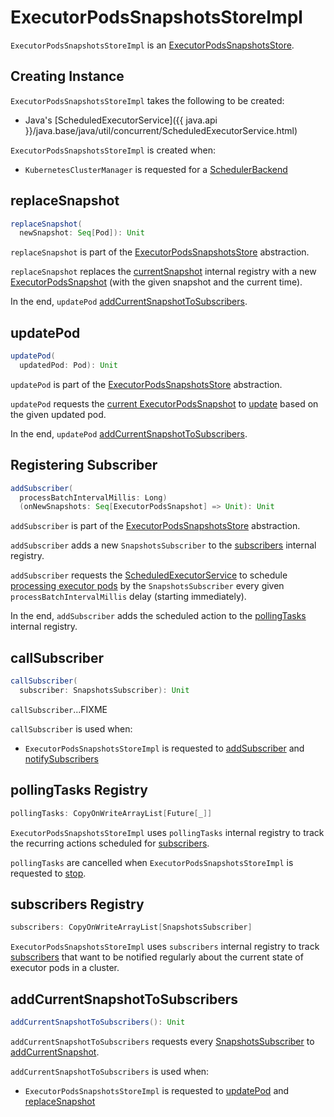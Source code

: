 # ExecutorPodsSnapshotsStoreImpl

`ExecutorPodsSnapshotsStoreImpl` is an [ExecutorPodsSnapshotsStore](ExecutorPodsSnapshotsStore.md).

## Creating Instance

`ExecutorPodsSnapshotsStoreImpl` takes the following to be created:

* <span id="subscribersExecutor"> Java's [ScheduledExecutorService]({{ java.api }}/java.base/java/util/concurrent/ScheduledExecutorService.html)

`ExecutorPodsSnapshotsStoreImpl` is created when:

* `KubernetesClusterManager` is requested for a [SchedulerBackend](KubernetesClusterManager.md#createSchedulerBackend)

## <span id="replaceSnapshot"> replaceSnapshot

```scala
replaceSnapshot(
  newSnapshot: Seq[Pod]): Unit
```

`replaceSnapshot` is part of the [ExecutorPodsSnapshotsStore](ExecutorPodsSnapshotsStore.md#replaceSnapshot) abstraction.

`replaceSnapshot` replaces the [currentSnapshot](#currentSnapshot) internal registry with a new [ExecutorPodsSnapshot](ExecutorPodsSnapshot.md) (with the given snapshot and the current time).

In the end, `updatePod` [addCurrentSnapshotToSubscribers](#addCurrentSnapshotToSubscribers).

## <span id="updatePod"> updatePod

```scala
updatePod(
  updatedPod: Pod): Unit
```

`updatePod` is part of the [ExecutorPodsSnapshotsStore](ExecutorPodsSnapshotsStore.md#updatePod) abstraction.

`updatePod` requests the [current ExecutorPodsSnapshot](#currentSnapshot) to [update](ExecutorPodsSnapshot.md#withUpdate) based on the given updated pod.

In the end, `updatePod` [addCurrentSnapshotToSubscribers](#addCurrentSnapshotToSubscribers).

## <span id="addSubscriber"> Registering Subscriber

```scala
addSubscriber(
  processBatchIntervalMillis: Long)
  (onNewSnapshots: Seq[ExecutorPodsSnapshot] => Unit): Unit
```

`addSubscriber` is part of the [ExecutorPodsSnapshotsStore](ExecutorPodsSnapshotsStore.md#addSubscriber) abstraction.

`addSubscriber` adds a new `SnapshotsSubscriber` to the [subscribers](#subscribers) internal registry.

`addSubscriber` requests the [ScheduledExecutorService](#subscribersExecutor) to schedule [processing executor pods](#callSubscriber) by the `SnapshotsSubscriber` every given `processBatchIntervalMillis` delay (starting immediately).

In the end, `addSubscriber` adds the scheduled action to the [pollingTasks](#pollingTasks) internal registry.

## <span id="callSubscriber"> callSubscriber

```scala
callSubscriber(
  subscriber: SnapshotsSubscriber): Unit
```

`callSubscriber`...FIXME

`callSubscriber` is used when:

* `ExecutorPodsSnapshotsStoreImpl` is requested to [addSubscriber](#addSubscriber) and [notifySubscribers](#notifySubscribers)

## <span id="pollingTasks"> pollingTasks Registry

```scala
pollingTasks: CopyOnWriteArrayList[Future[_]]
```

`ExecutorPodsSnapshotsStoreImpl` uses `pollingTasks` internal registry to track the recurring actions scheduled for [subscribers](#subscribers).

`pollingTasks` are cancelled when `ExecutorPodsSnapshotsStoreImpl` is requested to [stop](#stop).

## <span id="subscribers"> subscribers Registry

```scala
subscribers: CopyOnWriteArrayList[SnapshotsSubscriber]
```

`ExecutorPodsSnapshotsStoreImpl` uses `subscribers` internal registry to track [subscribers](#addSubscriber) that want to be notified regularly about the current state of executor pods in a cluster.

## <span id="addCurrentSnapshotToSubscribers"> addCurrentSnapshotToSubscribers

```scala
addCurrentSnapshotToSubscribers(): Unit
```

`addCurrentSnapshotToSubscribers` requests every [SnapshotsSubscriber](#subscribers) to [addCurrentSnapshot](SnapshotsSubscriber.md#addCurrentSnapshot).

`addCurrentSnapshotToSubscribers` is used when:

* `ExecutorPodsSnapshotsStoreImpl` is requested to [updatePod](#updatePod) and [replaceSnapshot](#replaceSnapshot)
